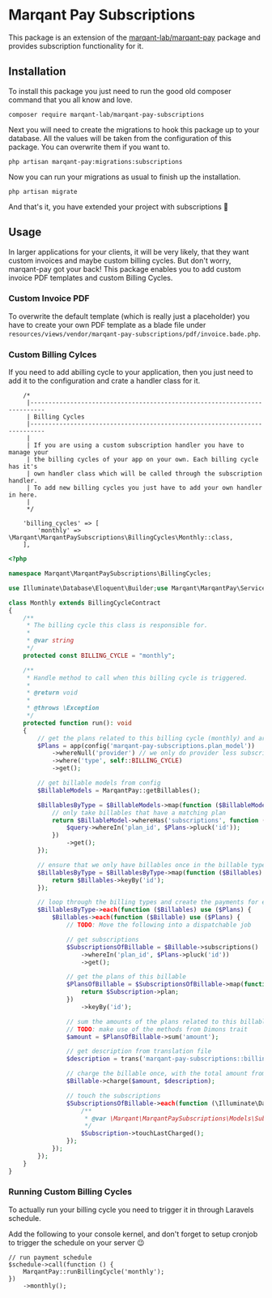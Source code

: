 # Marqant Pay Subscriptions

This package is an extension of the [marqant-lab/marqant-pay](https://github.com/marqant-lab/marqant-pay) package and
 provides subscription functionality for it.

## Installation

To install this package you just need to run the good old composer command that you all know and love.

```shell script
composer require marqant-lab/marqant-pay-subscriptions 
```

Next you will need to create the migrations to hook this package up to your database. 
All the values will be taken from the configuration of this package.
 You can overwrite them if you want to.

```shell script
php artisan marqant-pay:migrations:subscriptions
```

Now you can run your migrations as usual to finish up the installation.

```shell script
php artisan migrate
```

And that's it, you have extended your project with subscriptions 🤯

## Usage

In larger applications for your clients, it will be very likely, that they want custom invoices and maybe custom
 billing cycles. But don't worry, marqant-pay got your back! This package enables you to add custom invoice PDF
  templates and
  custom Billing Cycles.
  
### Custom Invoice PDF

To overwrite the default template (which is really just a placeholder) you have to create your own PDF template as a
 blade file under `resources/views/vendor/marqant-pay-subscriptions/pdf/invoice.bade.php`.

### Custom Billing Cylces

If you need to add abilling cycle to your application, then you just need to add it to the configuration and crate a
 handler class for it.
 
```
    /*
     |--------------------------------------------------------------------------
     | Billing Cycles
     |--------------------------------------------------------------------------
     |
     | If you are using a custom subscription handler you have to manage your
     | the billing cycles of your app on your own. Each billing cycle has it's
     | own handler class which will be called through the subscription handler.
     | To add new billing cycles you just have to add your own handler in here.
     |
     */

    'billing_cycles' => [
        'monthly' => \Marqant\MarqantPaySubscriptions\BillingCycles\Monthly::class,
    ],
```

```php
<?php

namespace Marqant\MarqantPaySubscriptions\BillingCycles;

use Illuminate\Database\Eloquent\Builder;use Marqant\MarqantPay\Services\MarqantPay;use Marqant\MarqantPaySubscriptions\Contacts\BillingCycleContract;

class Monthly extends BillingCycleContract
{
    /**
     * The billing cycle this class is responsible for.
     *
     * @var string
     */
    protected const BILLING_CYCLE = "monthly";

    /**
     * Handle method to call when this billing cycle is triggered.
     *
     * @return void
     *
     * @throws \Exception
     */
    protected function run(): void
    {
        // get the plans related to this billing cycle (monthly) and are not managed by a provider
        $Plans = app(config('marqant-pay-subscriptions.plan_model'))
            ->whereNull('provider') // we only do provider less subscriptions here
            ->where('type', self::BILLING_CYCLE)
            ->get();

        // get billable models from config
        $BillableModels = MarqantPay::getBillables();

        $BillablesByType = $BillableModels->map(function ($BillableModel) use ($Plans) {
            // only take billables that have a matching plan
            return $BillableModel->whereHas('subscriptions', function (Builder $query) use ($Plans) {
                $query->whereIn('plan_id', $Plans->pluck('id'));
            })
                ->get();
        });

        // ensure that we only have billables once in the billable types collection
        $BillablesByType = $BillablesByType->map(function ($Billables) {
            return $Billables->keyBy('id');
        });

        // loop through the billing types and create the payments for each billable (see below)
        $BillablesByType->each(function ($Billables) use ($Plans) {
            $Billables->each(function ($Billable) use ($Plans) {
                // TODO: Move the following into a dispatchable job

                // get subscriptions
                $SubscriptionsOfBillable = $Billable->subscriptions()
                    ->whereIn('plan_id', $Plans->pluck('id'))
                    ->get();

                // get the plans of this billable
                $PlansOfBillable = $SubscriptionsOfBillable->map(function ($Subscription) {
                    return $Subscription->plan;
                })
                    ->keyBy('id');

                // sum the amounts of the plans related to this billable
                // TODO: make use of the methods from Dimons trait
                $amount = $PlansOfBillable->sum('amount');

                // get description from translation file
                $description = trans('marqant-pay-subscriptions::billing.description');

                // charge the billable once, with the total amount from all the plans he is subscribed to
                $Billable->charge($amount, $description);

                // touch the subscriptions
                $SubscriptionsOfBillable->each(function (\Illuminate\Database\Eloquent\Model $Subscription) {
                    /**
                     * @var \Marqant\MarqantPaySubscriptions\Models\Subscription $Subscription
                     */
                    $Subscription->touchLastCharged();
                });
            });
        });
    }
}
```

### Running Custom Billing Cycles

To actually run your billing cycle you need to trigger it in through Laravels schedule.

Add the following to your console kernel, and don't forget to setup cronjob to trigger the schedule on your server 😉

``` 
// run payment schedule
$schedule->call(function () {
    MarqantPay::runBillingCycle('monthly');
})
    ->monthly();
```
